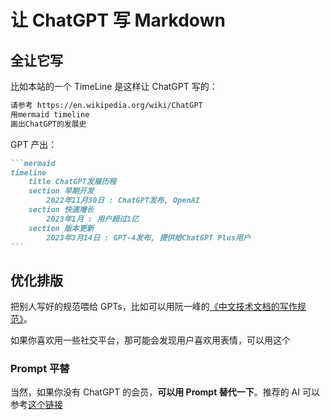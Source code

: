 # 让 ChatGPT 写 Markdown

## 全让它写

比如本站的一个 TimeLine 是这样让 ChatGPT 写的：

```markdown
请参考 https://en.wikipedia.org/wiki/ChatGPT
用mermaid timeline
画出ChatGPT的发展史
```

GPT 产出：

````markdown
```mermaid
timeline
    title ChatGPT发展历程
    section 早期开发
        2022年11月30日 : ChatGPT发布, OpenAI
    section 快速增长
        2023年1月 : 用户超过1亿
    section 版本更新
        2023年3月14日 : GPT-4发布, 提供给ChatGPT Plus用户
```
````

[//]: # (TODO：汇总成“小抄”)

## 优化排版

把别人写好的规范喂给 GPTs，比如可以用阮一峰的[《中文技术文档的写作规范》](https://github.com/ruanyf/document-style-guide)。

[//]: # (TODO: GPTs )

如果你喜欢用一些社交平台，那可能会发现用户喜欢用表情，可以用这个

[//]: # (TODO: GPTs 给文章添加合适的emoji)

### Prompt 平替

当然，如果你没有 ChatGPT 的会员，**可以用 Prompt 替代一下**。推荐的 AI 可以参考[这个链接](https://www.gantrol.com/AI/TOP1.html)

[//]: # (TODO: 对应的Prompt，从文件直接导入，折叠)
